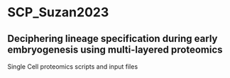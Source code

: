 # SCP_Suzan2023
## Deciphering lineage specification during early embryogenesis using multi-layered proteomics

Single Cell proteomics scripts and input files
